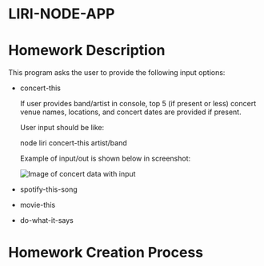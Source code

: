 # LIRI-NODE-APP

# Homework Description

This program asks the user to provide the following input options:

* concert-this

    If user provides band/artist in console, top 5 (if present or less) concert venue names, locations, and concert dates are provided if present.

    User input should be like:

    node liri concert-this artist/band

    Example of input/out is shown below in screenshot:

    ![Image of concert data with input](https://github.com/alexchalyy/liri-node-app/images/concert-this-input.png)

* spotify-this-song

* movie-this

* do-what-it-says

# Homework Creation Process